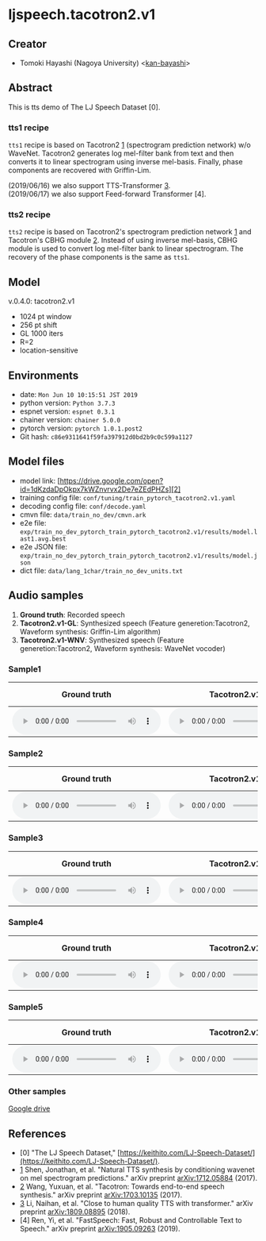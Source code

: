 # ljspeech.tacotron2.v1

## Creator
- Tomoki Hayashi (Nagoya University) <[kan-bayashi][1]>  

## Abstract

This is tts demo of The LJ Speech Dataset [0].

### tts1 recipe

`tts1` recipe is based on Tacotron2 [1] (spectrogram prediction network) w/o WaveNet.
Tacotron2 generates log mel-filter bank from text and then converts it to linear spectrogram using inverse mel-basis.
Finally, phase components are recovered with Griffin-Lim.

(2019/06/16) we also support TTS-Transformer [3].  
(2019/06/17) we also support Feed-forward Transformer [4].  

### tts2 recipe

`tts2` recipe is based on Tacotron2's spectrogram prediction network [1] and Tacotron's CBHG module [2].
Instead of using inverse mel-basis, CBHG module is used to convert log mel-filter bank to linear spectrogram.
The recovery of the phase components is the same as `tts1`.

## Model

v.0.4.0: tacotron2.v1 
- 1024 pt window
- 256 pt shift
- GL 1000 iters
- R=2
- location-sensitive

## Environments

- date: `Mon Jun 10 10:15:51 JST 2019`
- python version: `Python 3.7.3`
- espnet version: `espnet 0.3.1`
- chainer version: `chainer 5.0.0`
- pytorch version: `pytorch 1.0.1.post2`
- Git hash: `c86e9311641f59fa397912d0bd2b9c0c599a1127`

## Model files

- model link: [https://drive.google.com/open?id=1dKzdaDpOkpx7kWZnvrvx2De7eZEdPHZs][2]
- training config file: `conf/tuning/train_pytorch_tacotron2.v1.yaml`  
- decoding config file: `conf/decode.yaml`  
- cmvn file: `data/train_no_dev/cmvn.ark`  
- e2e file: `exp/train_no_dev_pytorch_train_pytorch_tacotron2.v1/results/model.last1.avg.best`  
- e2e JSON file: `exp/train_no_dev_pytorch_train_pytorch_tacotron2.v1/results/model.json`  
- dict file: `data/lang_1char/train_no_dev_units.txt`  

## Audio samples

<!--
| Audio parameter | Setting |  
| --- | --- |  
| Sampling frequency | 22050 Hz |  
| Quantization | 16 bit, LinearPCM |  
-->

1. **Ground truth**: Recorded speech
2. **Tacotron2.v1-GL**: Synthesized speech (Feature generetion:Tacotron2, Waveform synthesis: Griffin-Lim algorithm)  
3. **Tacotron2.v1-WNV**: Synthesized speech (Feature generetion:Tacotron2, Waveform synthesis: WaveNet vocoder)  

### Sample1  

| **Ground truth** | **Tacotron2.v1-GL** | **Tacotron2.v1-WNV** |  
| --- | --- | --- |  
| <audio controls=""> <source src="audio/graund_truth/LJ050-0029.wav"> </audio> | <audio controls=""> <source src="audio/eval/LJ050-0029.wav"> </audio> | NULL |  

### Sample2  

| **Ground truth** | **Tacotron2.v1-GL** | **Tacotron2.v1-WNV** |  
| --- | --- | --- |  
| <audio controls=""> <source src="audio/graund_truth/LJ050-0030.wav"> </audio> | <audio controls=""> <source src="audio/eval/LJ050-0030.wav"> </audio> | NULL |  

### Sample3  

| **Ground truth** | **Tacotron2.v1-GL** | **Tacotron2.v1-WNV** |  
| --- | --- | --- |  
| <audio controls=""> <source src="audio/graund_truth/LJ050-0031.wav"> </audio> | <audio controls=""> <source src="audio/eval/LJ050-0031.wav"> </audio> | NULL |  

### Sample4  

| **Ground truth** | **Tacotron2.v1-GL** | **Tacotron2.v1-WNV** |  
| --- | --- | --- |  
| <audio controls=""> <source src="audio/graund_truth/LJ050-0032.wav"> </audio> | <audio controls=""> <source src="audio/eval/LJ050-0032.wav"> </audio> | NULL |  

### Sample5  

| **Ground truth** | **Tacotron2.v1-GL** | **Tacotron2.v1-WNV** |  
| --- | --- | --- |  
| <audio controls=""> <source src="audio/graund_truth/LJ050-0033.wav"> </audio> | <audio controls=""> <source src="audio/eval/LJ050-0033.wav"> </audio> | NULL |  

### Other samples  

[Google drive][3]

## References

- [0] "The LJ Speech Dataset," [https://keithito.com/LJ-Speech-Dataset/](https://keithito.com/LJ-Speech-Dataset/).
- [1] Shen, Jonathan, et al. "Natural TTS synthesis by conditioning wavenet on mel spectrogram predictions." arXiv preprint [arXiv:1712.05884](https://arxiv.org/abs/1712.05884) (2017).
- [2] Wang, Yuxuan, et al. "Tacotron: Towards end-to-end speech synthesis." arXiv preprint [arXiv:1703.10135](https://arxiv.org/abs/) (2017).
- [3] Li, Naihan, et al. "Close to human quality TTS with transformer." arXiv preprint [arXiv:1809.08895](https://arxiv.org/abs/1809.08895) (2018).
- [4] Ren, Yi, et al. "FastSpeech: Fast, Robust and Controllable Text to Speech." arXiv preprint [arXiv:1905.09263](https://arxiv.org/abs/1905.09263) (2019).

[1]:https://github.com/kan-bayashi
[2]:https://drive.google.com/open?id=1dKzdaDpOkpx7kWZnvrvx2De7eZEdPHZs
[3]:https://drive.google.com/open?id=1ZIDPpb1Bt9V8mrnJCCptMcpIH3SpuyrD

<!--
## Acknowledgements

NULL

## Citation

NULL
-->

